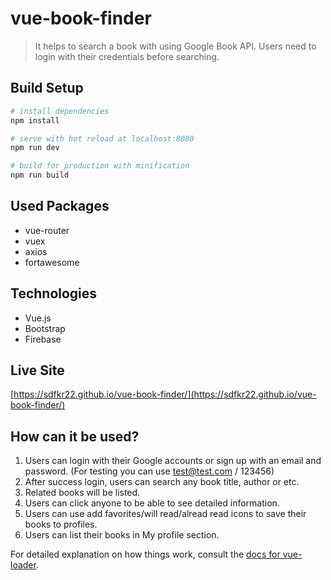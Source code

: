 # vue-book-finder

> It helps to search a book with using Google Book API. Users need to login with their credentials before searching. 

## Build Setup

``` bash
# install dependencies
npm install

# serve with hot reload at localhost:8080
npm run dev

# build for production with minification
npm run build
```
## Used Packages
- vue-router
- vuex
- axios
- fortawesome

## Technologies
- Vue.js
- Bootstrap
- Firebase

## Live Site
[https://sdfkr22.github.io/vue-book-finder/](https://sdfkr22.github.io/vue-book-finder/)

## How can it be used?
1. Users can login with their Google accounts or sign up with an email and password.
(For testing you can use test@test.com / 123456)
2. After success login, users can search any book title, author or etc.
3. Related books will be listed.
4. Users can click anyone to be able to see detailed information. 
5. Users can use add favorites/will read/alread read icons to save their books to profiles.
6. Users can list their books in My profile section.
 

For detailed explanation on how things work, consult the [docs for vue-loader](http://vuejs.github.io/vue-loader).
